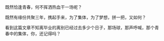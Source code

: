 既然恰逢青春，何不挥洒热血干一场呢？

既然有缘份共聚三年，携起手来，为了集体，为了梦想，拼一把，又如何？

看到这篇文章不知离毕业的离别已经过去多少个日子，那场球，那声呼喊，那个青春中的集体，你，还记得吗？

